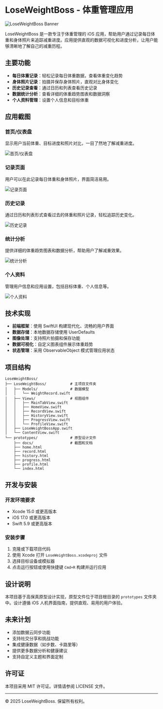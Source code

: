 # LoseWeightBoss - 体重管理应用

![LoseWeightBoss Banner](prototypes/docs/Screenshot%202025-04-28%20at%2008.02.53.png)

LoseWeightBoss 是一款专注于体重管理的 iOS 应用，帮助用户通过记录每日体重和身体照片来追踪减重进度。应用提供直观的数据可视化和进度分析，让用户能够清晰地了解自己的减重历程。

## 主要功能

- **每日体重记录**：轻松记录每日体重数据，查看体重变化趋势
- **身体照片记录**：拍摄并保存身体照片，直观对比身体变化
- **历史记录查看**：通过日历和列表查看历史记录
- **数据统计分析**：查看详细的体重趋势图表和数据洞察
- **个人资料管理**：设置个人信息和目标体重

## 应用截图

### 首页/仪表盘
显示用户当前体重、目标进度和照片对比，一目了然地了解减重进度。

![首页/仪表盘](prototypes/docs/Screenshot%202025-04-28%20at%2008.02.53.png)

### 记录页面
用户可以在此记录每日体重和身体照片，界面简洁易用。

![记录页面](prototypes/docs/Screenshot%202025-04-28%20at%2008.03.06.png)

### 历史记录
通过日历和列表形式查看过去的体重和照片记录，轻松追踪历史变化。

![历史记录](prototypes/docs/Screenshot%202025-04-28%20at%2008.03.16.png)

### 统计分析
提供详细的体重趋势图表和数据分析，帮助用户了解减重效果。

![统计分析](prototypes/docs/Screenshot%202025-04-28%20at%2008.03.34.png)

### 个人资料
管理用户信息和应用设置，包括目标体重、个人信息等。

![个人资料](prototypes/docs/Screenshot%202025-04-28%20at%2008.03.43.png)

## 技术实现

- **前端框架**：使用 SwiftUI 构建现代化、流畅的用户界面
- **数据存储**：本地数据存储使用 UserDefaults
- **图像处理**：支持照片拍摄和保存功能
- **数据可视化**：自定义图表组件展示体重趋势
- **状态管理**：采用 ObservableObject 模式管理应用状态

## 项目结构

```
LoseWeightBoss/
├── LoseWeightBoss/           # 主项目文件夹
│   ├── Models/               # 数据模型
│   │   └── WeightRecord.swift
│   ├── Views/                # 视图组件
│   │   ├── MainTabView.swift
│   │   ├── HomeView.swift
│   │   ├── RecordView.swift
│   │   ├── HistoryView.swift
│   │   ├── ProgressView.swift
│   │   └── ProfileView.swift
│   ├── LoseWeightBossApp.swift
│   └── ContentView.swift
└── prototypes/               # 原型设计文件
    ├── docs/                 # 截图和文档
    ├── home.html
    ├── record.html
    ├── history.html
    ├── progress.html
    ├── profile.html
    └── index.html
```

## 开发与安装

### 开发环境要求
- Xcode 15.0 或更高版本
- iOS 17.0 或更高版本
- Swift 5.9 或更高版本

### 安装步骤
1. 克隆或下载项目代码
2. 使用 Xcode 打开 `LoseWeightBoss.xcodeproj` 文件
3. 选择目标设备或模拟器
4. 点击运行按钮或使用快捷键 `Cmd+R` 构建并运行应用

## 设计说明

本项目基于高保真原型设计实现，原型文件位于项目根目录的 `prototypes` 文件夹中。设计遵循 iOS 人机界面指南，提供直观、易用的用户体验。

## 未来计划

- 添加数据云同步功能
- 支持社交分享和挑战功能
- 集成健康数据（如步数、卡路里等）
- 提供更多数据分析和健康建议
- 支持自定义主题和界面定制

## 许可证

本项目采用 MIT 许可证。详情请参阅 LICENSE 文件。

---

© 2025 LoseWeightBoss. 保留所有权利。
